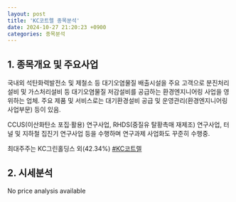 ```yaml
---
layout: post
title: 'KC코트렐 종목분석'
date: 2024-10-27 21:20:23 +0900
categories: 종목분석
---
```


## 1. 종목개요 및 주요사업

국내외 석탄화력발전소 및 제철소 등 대기오염물질 배출시설을 주요 고객으로 분진처리설비 및 가스처리설비 등 대기오염물질 저감설비를 공급하는 환경엔지니어링 사업을 영위하는 업체. 주요 제품 및 서비스로는 대기환경설비 공급 및 운영관리(환경엔지니어링 사업부문) 등이 있음.

CCUS(이산화탄소 포집·활용) 연구사업, RHDS(중질유 탈황촉매 재제조) 연구사업, 터널 및 지하철 집진기 연구사업 등을 수행하며 연구과제 사업화도 꾸준히 수행중.

최대주주는 KC그린홀딩스 외(42.34%)
[#KC코트렐](#)

## 2. 시세분석

No price analysis available
